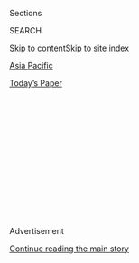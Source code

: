 <div id="app">

<div>

<div>

<div>

<div class="NYTAppHideMasthead css-1q2w90k e1suatyy0">

<div class="section css-ui9rw0 e1suatyy2">

<div class="css-eph4ug er09x8g0">

<div class="css-6n7j50">

</div>

<span class="css-1dv1kvn">Sections</span>

<div class="css-10488qs">

<span class="css-1dv1kvn">SEARCH</span>

</div>

[Skip to content](#site-content)[Skip to site index](#site-index)

</div>

<div id="masthead-section-label" class="css-1wr3we4 eaxe0e00">

[Asia
Pacific](https://www.nytimes.com/section/world/asia)

</div>

<div class="css-10698na e1huz5gh0">

</div>

</div>

<div id="masthead-bar-one" class="section hasLinks css-15hmgas e1csuq9d3">

<div class="css-uqyvli e1csuq9d0">

</div>

<div class="css-1uqjmks e1csuq9d1">

</div>

<div class="css-9e9ivx">

[](https://myaccount.nytimes.com/auth/login?response_type=cookie&client_id=vi)

</div>

<div class="css-1bvtpon e1csuq9d2">

[Today’s
Paper](https://www.nytimes.com/section/todayspaper)

</div>

</div>

</div>

</div>

<div data-aria-hidden="false">

<div id="site-content" data-role="main">

<div>

<div class="css-1aor85t" style="opacity:0.000000001;z-index:-1;visibility:hidden">

<div class="css-1hqnpie">

<div class="css-epjblv">

<span class="css-17xtcya">[Asia
Pacific](/section/world/asia)</span><span class="css-x15j1o">|</span><span class="css-fwqvlz">Samsung’s
Leader Is Indicted on Bribery
Charges</span>

</div>

<div class="css-k008qs">

<div class="css-1iwv8en">

<span class="css-18z7m18"></span>

<div>

</div>

</div>

<span class="css-1n6z4y">https://nyti.ms/2m31MmL</span>

<div class="css-1705lsu">

<div class="css-4xjgmj">

<div class="css-4skfbu" data-role="toolbar" data-aria-label="Social Media Share buttons, Save button, and Comments Panel with current comment count" data-testid="share-tools">

  - 
  - 
  - 
  - 
    
    <div class="css-6n7j50">
    
    </div>

  - 

</div>

</div>

</div>

</div>

</div>

</div>

<div class="css-13pd83m">

</div>

<div id="top-wrapper" class="css-1sy8kpn">

<div id="top-slug" class="css-l9onyx">

Advertisement

</div>

[Continue reading the main
story](#after-top)

<div class="ad top-wrapper" style="text-align:center;height:100%;display:block;min-height:250px">

<div id="top" class="place-ad" data-position="top" data-size-key="top">

</div>

</div>

<div id="after-top">

</div>

</div>

<div id="sponsor-wrapper" class="css-1hyfx7x">

<div id="sponsor-slug" class="css-19vbshk">

Supported by

</div>

[Continue reading the main
story](#after-sponsor)

<div id="sponsor" class="ad sponsor-wrapper" style="text-align:center;height:100%;display:block">

</div>

<div id="after-sponsor">

</div>

</div>

<div class="css-1vkm6nb ehdk2mb0">

# Samsung’s Leader Is Indicted on Bribery Charges

</div>

<div class="css-79elbk" data-testid="photoviewer-wrapper">

<div class="css-z3e15g" data-testid="photoviewer-wrapper-hidden">

</div>

<div class="css-1a48zt4 ehw59r15" data-testid="photoviewer-children">

![<span class="css-16f3y1r e13ogyst0" data-aria-hidden="true">Lee
Jae-yong, Samsung’s chief, in Seoul last week. He is one of the most
prominent businessmen ever to face trial in South
Korea.</span><span class="css-cnj6d5 e1z0qqy90" itemprop="copyrightHolder"><span class="css-1ly73wi e1tej78p0">Credit...</span><span><span>Kim
Hong-Ji/Reuters</span></span></span>](https://static01.nyt.com/images/2017/03/01/world/01Indite/01Indite-articleLarge-v2.jpg?quality=75&auto=webp&disable=upscale)

</div>

</div>

<div class="css-xt80pu e12qa4dv0">

<div class="css-18e8msd">

<div class="css-vp77d3 epjyd6m0">

<div class="css-1baulvz">

By [<span class="css-1baulvz last-byline" itemprop="name">Choe
Sang-Hun</span>](http://www.nytimes.com/by/choe-sang-hun)

</div>

</div>

  - Feb. 28,
    2017

  - 
    
    <div class="css-4xjgmj">
    
    <div class="css-d8bdto" data-role="toolbar" data-aria-label="Social Media Share buttons, Save button, and Comments Panel with current comment count" data-testid="share-tools">
    
      - 
      - 
      - 
      - 
        
        <div class="css-6n7j50">
        
        </div>
    
      - 
    
    </div>
    
    </div>

</div>

</div>

<div class="section meteredContent css-1r7ky0e" name="articleBody" itemprop="articleBody">

<div class="css-1fanzo5 StoryBodyCompanionColumn">

<div class="css-53u6y8">

SEOUL, South Korea — The head of Samsung, one of the world’s largest
conglomerates, was indicted on bribery and embezzlement charges on
Tuesday, becoming one of the most prominent business tycoons ever to
face trial in South Korea.

The indictment of Lee Jae-yong, the company’s de facto leader, came at
the end of a special prosecutor’s 90-day investigation of a corruption
scandal that has already led to the [impeachment of President Park
Geun-hye](https://www.nytimes.com/2016/12/08/world/asia/south-korea-park-geun-hye-accusations-impeachment.html).
When huge crowds took to the streets in recent months to demand that she
leave office, they also called for the toppling of Mr. Lee and other
corporate titans.

Mr. Lee was
[arrested](https://www.nytimes.com/2017/02/16/world/asia/korea-samsung-lee-jae-yong.html)
on Feb. 17, a dramatic development in South Korea’s struggle to end
collusive ties between the government and the family-controlled
conglomerates, or chaebol, that dominate the economy.

Four other senior executives of Samsung were also indicted Tuesday, but
not arrested, on the same corruption charges as Mr. Lee, and three of
the four resigned. Those indictments had been expected and were not seen
as indications of a threat to the Lee family’s control of the business.

</div>

</div>

<div class="css-1fanzo5 StoryBodyCompanionColumn">

<div class="css-53u6y8">

South Koreans have grown weary of endemic corruption and the country’s
traditional leniency toward tycoons accused of white-collar crimes. For
decades, presidents have entered office vowing to end such favoritism,
but they all eventually backtracked. Anticorruption advocates say Mr.
Lee’s indictment and trial will be a test of whether the system can
finally make a dent in those cozy relationships.

Samsung, by far the largest of the chaebol, has long been a symbol of
power and wealth in a nation that has transformed itself from an
agrarian economy to one of the world’s technological powerhouses.
Samsung’s market capitalization accounts for one-fourth of the value of
all listed companies in South Korea, and its main unit, Samsung
Electronics, alone ships 20 percent of the country’s total exports.

Mr. Lee was accused of giving or promising $38 million in bribes to
[Choi
Soon-sil](https://www.nytimes.com/2016/11/01/world/asia/south-korea-park-geun-hye-choi-soon-sil.html),
a secretive confidante of Ms. Park. In return, the prosecutor said in
his indictment, Mr. Lee received political favors, most notably
government support for a merger of two Samsung affiliates in 2015 that
helped him inherit corporate control from his incapacitated father, Lee
Kun-hee.

Mr. Lee was also accused of committing perjury when he insisted during a
parliamentary hearing that he had never bribed Ms. Choi or Ms. Park. He
still claims that the “donations” Samsung paid out to Ms. Choi were
coerced, suggesting that the company was extorted.

Samsung has said it will try to clear Mr. Lee’s name at trial. It did
not immediately comment on his indictment on Tuesday. In the South
Korean system, once a suspect is formally arrested, indictment
automatically follows, unless evidence emerges that proves the person’s
innocence. Those cases are extremely rare.

</div>

</div>

<div class="css-1fanzo5 StoryBodyCompanionColumn">

<div class="css-53u6y8">

Mr. Lee, 48, a vice chairman of Samsung, has been running the company
since his father had a [heart attack
in 2014](https://www.nytimes.com/2014/05/12/business/international/samsungs-chairman-has-surgery-after-heart-attack.html).
His indictment comes after a challenging period for the company, which
issued a global recall of its Galaxy Note 7 smartphones, the most
ambitious product launched under his leadership, because they [were
prone to catching
fire](https://www.nytimes.com/2016/09/03/business/samsung-galaxy-note-battery.html).

The elder Mr. Lee was convicted of bribery and tax evasion twice but
never spent a day in jail. Each time, he was pardoned by the president
and returned to the company. At least six of the nation’s top 10 chaebol
— which generate revenue equivalent to more than 80 percent of gross
domestic product — are led by men once convicted of white-collar crimes.

Ms. Park was identified as a criminal accomplice in November, when state
prosecutors indicted Ms. Choi on charges of extorting tens of millions
of dollars from Samsung and other chaebol by leveraging her connections
with the president. But she was protected from indictment while in
office.

On Tuesday, the special prosecutor, Park Young-soo, added a bribery
charge to the case against Ms. Choi, who is already on trial. He said
Ms. Park could also face bribery and extortion charges once she leaves
office. Ms. Park denies any wrongdoing, saying the money from Samsung
was part of “donations” that businesses provided to two foundations that
prosecutors said were controlled by Ms. Choi.

Ms. Park’s presidential powers have been suspended since [the National
Assembly impeached
her](https://www.nytimes.com/2016/12/09/world/asia/south-korea-president-park-geun-hye-impeached.html)
in December. The Constitutional Court is expected to rule in the coming
weeks on whether Ms. Park should be formally ousted or reinstated and
allowed to finish her five-year term, which ends next February.

In the current scandal, Samsung was accused of making payments to Ms.
Choi in exchange for a crucial vote by the government-controlled
National Pension Service to support the 2015 merger of two Samsung
affiliates. The special prosecutor says Ms. Park ordered the pension
fund to support the merger on Mr. Lee’s behalf.

The merger caused a loss of at least $123 million for the national
pension fund, which held large stakes in the two affiliates, but it
increased the stock value of the Lee family by at least $758 million,
the prosecutor said.

The four executives under Mr. Lee who were also indicted belonged to
Samsung Electronics or to the conglomerate’s powerful, secretive
Corporate Strategy Office. Critics say the office worked mainly to
tighten the Lee family’s imperial control of the conglomerate and
enforce the father-to-son transfer of leadership. On Tuesday, Samsung
said it was disbanding the office as part of its effort to make its
corporate governance more transparent.

</div>

</div>

</div>

<div>

</div>

<div>

</div>

<div>

</div>

<div>

<div id="bottom-wrapper" class="css-1ede5it">

<div id="bottom-slug" class="css-l9onyx">

Advertisement

</div>

[Continue reading the main
story](#after-bottom)

<div id="bottom" class="ad bottom-wrapper" style="text-align:center;height:100%;display:block;min-height:90px">

</div>

<div id="after-bottom">

</div>

</div>

</div>

</div>

</div>

## Site Index

<div>

</div>

## Site Information Navigation

  - [© <span>2020</span> <span>The New York Times
    Company</span>](https://help.nytimes.com/hc/en-us/articles/115014792127-Copyright-notice)

<!-- end list -->

  - [NYTCo](https://www.nytco.com/)
  - [Contact
    Us](https://help.nytimes.com/hc/en-us/articles/115015385887-Contact-Us)
  - [Work with us](https://www.nytco.com/careers/)
  - [Advertise](https://nytmediakit.com/)
  - [T Brand Studio](http://www.tbrandstudio.com/)
  - [Your Ad
    Choices](https://www.nytimes.com/privacy/cookie-policy#how-do-i-manage-trackers)
  - [Privacy](https://www.nytimes.com/privacy)
  - [Terms of
    Service](https://help.nytimes.com/hc/en-us/articles/115014893428-Terms-of-service)
  - [Terms of
    Sale](https://help.nytimes.com/hc/en-us/articles/115014893968-Terms-of-sale)
  - [Site
    Map](https://spiderbites.nytimes.com)
  - [Help](https://help.nytimes.com/hc/en-us)
  - [Subscriptions](https://www.nytimes.com/subscription?campaignId=37WXW)

</div>

</div>

</div>

</div>
